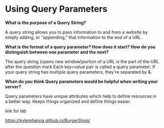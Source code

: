 # Using Query Parameters

**What is the purpose of a Query String?**

A query string allows you to pass information to and from a website by simply adding, or “appending,” that information to the end of a URL.

**What is the format of a query parameter? How does it start? How do you distinguish between one parameter and the next?**

The query string (opens new window)portion of a URL is the part of the URL after the question mark
Each key=value pair is called a query parameter. If your query string has multiple query parameters, they're separated by &.

**When do you think Query parameters would be helpful when writing your server?**

Query parameters have unique attributes which help to define resources in a better way. Keeps things organized and define things easier.


link for lab

https://kylemhanna.github.io/BurgerShop/